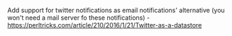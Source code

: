 Add support for twitter notifications as email notifications' alternative (you
won't need a mail server fo these notifications) -
https://perltricks.com/article/210/2016/1/21/Twitter-as-a-datastore

